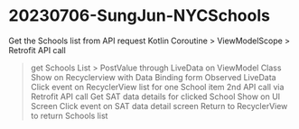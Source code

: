 # 20230706-SungJun-NYCSchools
Get the Schools list from API request
Kotlin Coroutine > ViewModelScope > Retrofit API call
> get Schools List > PostValue through LiveData on ViewModel Class
> Show on Recyclerview with Data Binding form Observed LiveData
> Click event on RecyclerView list for one School item
> 2nd API call via Retrofit API call
> Get SAT data details for clicked School
> Show on UI Screen
> Click event on SAT data detail screen
> Return to RecyclerView to return Schools list 
